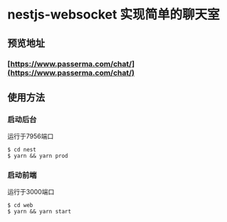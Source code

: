# nestjs-websocket 实现简单的聊天室
## 预览地址
### [https://www.passerma.com/chat/](https://www.passerma.com/chat/)
## 使用方法
### 启动后台 
运行于7956端口
``` shell
$ cd nest
$ yarn && yarn prod
```
### 启动前端
运行于3000端口
``` shell
$ cd web
$ yarn && yarn start
```